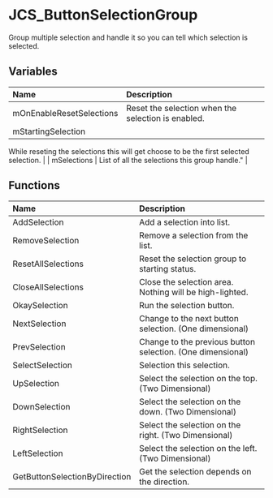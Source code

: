 # JCS_ButtonSelectionGroup

Group multiple selection and handle it so you can tell which selection is
selected.

## Variables

| Name | Description |
|:---|:---|
| mOnEnableResetSelections | Reset the selection when the selection is enabled. |
| mStartingSelection | 
 While reseting the selections this will get choose to be the first
 selected selection.
  |
| mSelections | List of all the selections this group handle." |

## Functions

| Name | Description |
|:---|:---|
| AddSelection | Add a selection into list. |
| RemoveSelection | Remove a selection from the list. |
| ResetAllSelections | Reset the selection group to starting status. |
| CloseAllSelections | Close the selection area. Nothing will be high-lighted. |
| OkaySelection | Run the selection button. |
| NextSelection | Change to the next button selection. (One dimensional) |
| PrevSelection | Change to the previous button selection. (One dimensional) |
| SelectSelection | Selection this selection. |
| UpSelection | Select the selection on the top. (Two Dimensional) |
| DownSelection | Select the selection on the down. (Two Dimensional) |
| RightSelection | Select the selection on the right. (Two Dimensional) |
| LeftSelection | Select the selection on the left. (Two Dimensional) |
| GetButtonSelectionByDirection | Get the selection depends on the direction. |
